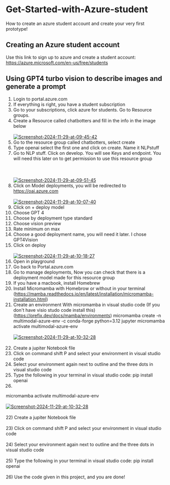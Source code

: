 # Get-Started-with-Azure-student
How to create an azure student account and create your very first prototype!

## Creating an Azure student account 
Use this link to sign up to azure and create a student account: https://azure.microsoft.com/en-us/free/students

## Using GPT4 turbo vision to describe images and generate a prompt 

1) Login to portal.azure.com
2) If everything is right, you have a student subscription
3) Go to your subscriptions, click azure for students. Go to Resource groups.
4) Create a Resource called chatbotters and fill in the info in the image below <br></br>
    <a href="https://ibb.co/3hsdzRT"><img src="https://i.ibb.co/4Nftd1F/Screenshot-2024-11-29-at-09-45-42.png" alt="Screenshot-2024-11-29-at-09-45-42" border="0"></a>
5) Go to the resource group called chatbotters, select create
6) Type openai select the first one and click on create. Name it NLPstuff
7) Go to NLP stuff. Click on develop. You will see Keys and endpoint. You will need this later on to get permission to use this resource group <br></br><br></br>
<a href="https://ibb.co/PCWjtSk"><img src="https://i.ibb.co/YjdQbrg/Screenshot-2024-11-29-at-09-51-45.png" alt="Screenshot-2024-11-29-at-09-51-45" border="0"></a>
8) Click on Model deployments, you will be redirected to https://oai.azure.com <br></br>
<a href="https://ibb.co/bznVyRc"><img src="https://i.ibb.co/3BHb8Yg/Screenshot-2024-11-29-at-10-07-40.png" alt="Screenshot-2024-11-29-at-10-07-40" border="0"></a>
9) Click on + deploy model 
10) Choose GPT 4
11) Choose by deployment type standard
12) Choose vision preview
13) Rate minimum on max 
14) Choose a good deployment name, you will need it later. I chose GPT4Vision
15) Click on deploy <br></br>
<a href="https://ibb.co/ctyf4c9"><img src="https://i.ibb.co/HYKw5Dy/Screenshot-2024-11-29-at-10-18-27.png" alt="Screenshot-2024-11-29-at-10-18-27" border ="0"></a>
16) Open in playground
17) Go back to Portal.azure.com
19) Go to manage deployments, Now you can check that there is a deployment model made for this resource group
19) If you have a macbook, install Homebrew
20) Install Micromamba with Homebrow or without in your terminal (https://mamba.readthedocs.io/en/latest/installation/micromamba-installation.html)
21) Create an environment With micromamba in visual studio code (If you don't have visio studo code install this) (https://prefix.dev/docs/mamba/environments) micromamba create -n multimodal-azure-env -c conda-forge python=3.12 jupyter
micromamba activate multimodal-azure-env <br></br>
<a href="https://ibb.co/nbzcqmT"><img src="https://i.ibb.co/FKgwk39/Screenshot-2024-11-29-at-10-32-28.png" alt="Screenshot-2024-11-29-at-10-32-28" border="0"></a> <br></br>
22) Create a jupiter Notebook file
23) Click on command shift P and select your environment in visual studio code
24) Select your environment again next to outline and the three dots in visual studio code
25) Type the following in your terminal in visual studio code: pip install openai
26) 
 
micromamba activate multimodal-azure-env <br></br>
<a href="https://ibb.co/nbzcqmT"><img src="https://i.ibb.co/FKgwk39/Screenshot-2024-11-29-at-10-32-28.png" alt="Screenshot-2024-11-29-at-10-32-28" border="0"></a> <br></br>
22) Create a jupiter Notebook file <br></br>
23) Click on command shift P and select your environment in visual studio code <br></br>
24) Select your environment again next to outline and the three dots in visual studio code <br></br>
25) Type the following in your terminal in visual studio code: pip install openai <br></br>
26) Use the code given in this project, and you are done! <br></br>


  


